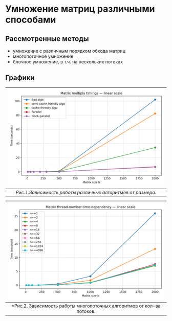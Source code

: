 # Умножение матриц различными способами

## Рассмотренные методы

- умножение с различным порядком обхода матриц
- многопоточное умножение
- блочное умножение, в т.ч. на нескольких потоках

## Графики

|![](analysis/matrix_timings_demo_linear.png?raw=true)      |
|:---------------------------------------------------------:|
|*Рис.1.Зависимость работы различных алгоритмов от размера.*|

|![](analysis/matrix_nthreads_demo_linear.png?raw=true)                 |
|:---------------------------------------------------------------------:|
|*Рис.2. Зависимость работы многопоточных алгоритмов от кол-ва потоков. |